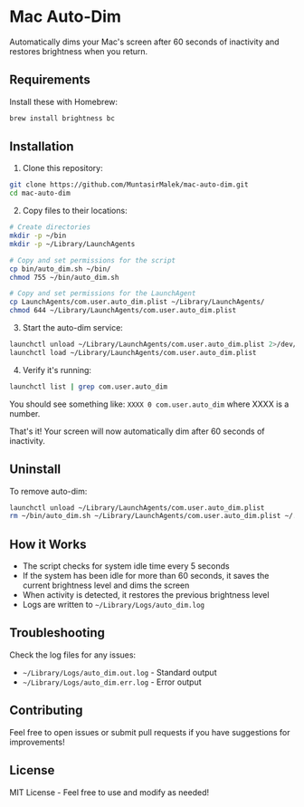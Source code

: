# Mac Auto-Dim

Automatically dims your Mac's screen after 60 seconds of inactivity and restores brightness when you return.

## Requirements

Install these with Homebrew:
```bash
brew install brightness bc
```

## Installation

1. Clone this repository:
```bash
git clone https://github.com/MuntasirMalek/mac-auto-dim.git
cd mac-auto-dim
```

2. Copy files to their locations:
```bash
# Create directories
mkdir -p ~/bin
mkdir -p ~/Library/LaunchAgents

# Copy and set permissions for the script
cp bin/auto_dim.sh ~/bin/
chmod 755 ~/bin/auto_dim.sh

# Copy and set permissions for the LaunchAgent
cp LaunchAgents/com.user.auto_dim.plist ~/Library/LaunchAgents/
chmod 644 ~/Library/LaunchAgents/com.user.auto_dim.plist
```

3. Start the auto-dim service:
```bash
launchctl unload ~/Library/LaunchAgents/com.user.auto_dim.plist 2>/dev/null
launchctl load ~/Library/LaunchAgents/com.user.auto_dim.plist
```

4. Verify it's running:
```bash
launchctl list | grep com.user.auto_dim
```
You should see something like: `XXXX 0 com.user.auto_dim` where XXXX is a number.

That's it! Your screen will now automatically dim after 60 seconds of inactivity.

## Uninstall

To remove auto-dim:
```bash
launchctl unload ~/Library/LaunchAgents/com.user.auto_dim.plist
rm ~/bin/auto_dim.sh ~/Library/LaunchAgents/com.user.auto_dim.plist ~/.prev_brightness
```

## How it Works

- The script checks for system idle time every 5 seconds
- If the system has been idle for more than 60 seconds, it saves the current brightness level and dims the screen
- When activity is detected, it restores the previous brightness level
- Logs are written to `~/Library/Logs/auto_dim.log`

## Troubleshooting

Check the log files for any issues:
- `~/Library/Logs/auto_dim.out.log` - Standard output
- `~/Library/Logs/auto_dim.err.log` - Error output

## Contributing

Feel free to open issues or submit pull requests if you have suggestions for improvements!

## License

MIT License - Feel free to use and modify as needed! 